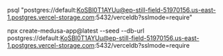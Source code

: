 psql "postgres://default:KoSBl0T1AYUu@ep-still-field-51970156.us-east-1.postgres.vercel-storage.com:5432/verceldb?sslmode=require"


npx create-medusa-app@latest --seed --db-url postgres://default:KoSBl0T1AYUu@ep-still-field-51970156.us-east-1.postgres.vercel-storage.com:5432/verceldb?sslmode=require